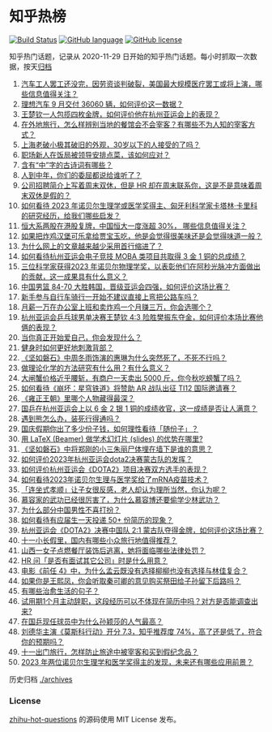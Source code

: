 # 知乎热榜
[![Build Status](https://github.com/ToWeLong/zhihu-hot-questions/workflows/CI/badge.svg)](https://github.com/ToWeLong/zhihu-hot-questions/actions)
[![GitHub language](https://img.shields.io/badge/language-golang-orange.svg)](https://golang.org/)
[![GitHub license](https://img.shields.io/github/license/ToWeLong/zhihu-hot-questions)](https://github.com/ToWeLong/zhihu-hot-questions/blob/main/LICENSE)

知乎热门话题，记录从 2020-11-29 日开始的知乎热门话题。每小时抓取一次数据，按天[归档](./archives)

<!-- BEGIN -->

1. [汽车工人罢工还没完，因劳资谈判破裂，美国最大规模医疗罢工或将上演，哪些信息值得关注？](https://www.zhihu.com/question/624531444)
1. [理想汽车 9 月交付 36060 辆，如何评价这一数据？](https://www.zhihu.com/question/624441803)
1. [王楚钦一人包揽四枚金牌，如何评价他在杭州亚运会上的表现？](https://www.zhihu.com/question/624556921)
1. [在外地旅行，怎么样辨别当地的餐馆会不会宰客？有哪些不为人知的宰客方式？](https://www.zhihu.com/question/623824614)
1. [上海老破小极其破旧的外观，30岁以下的人接受的了吗？](https://www.zhihu.com/question/622348110)
1. [职场新人在饭局被领导安排点菜，该如何应对？](https://www.zhihu.com/question/615907295)
1. [含有“中”字的古诗词有哪些？](https://www.zhihu.com/question/624599839)
1. [人到中年，你们的委屈都说给谁听了？](https://www.zhihu.com/question/619837847)
1. [公司招聘简介上写着周末双休，但是 HR 却在周末联系你，这是不是意味着周末双休是假的？](https://www.zhihu.com/question/622554283)
1. [如何看待 2023 年诺贝尔生理学或医学奖得主、匈牙利科学家卡塔林·卡里科的研究经历，给我们哪些启发？](https://www.zhihu.com/question/454168214)
1. [恒大系两股在港股复牌，中国恒大一度涨超 30%， 哪些信息值得关注？](https://www.zhihu.com/question/624599024)
1. [如果把炸鸡汉堡可乐拿给贾宝玉吃，他是会觉得很美味还是会觉得味道一般？](https://www.zhihu.com/question/620184481)
1. [为什么网上的文章越来越少采用首行缩进了？](https://www.zhihu.com/question/539160773)
1. [如何看待杭州亚运会电子竞技 MOBA 类项目共取得 3 金 1 铜的总成绩？](https://www.zhihu.com/question/624568173)
1. [三位科学家获得2023 年诺贝尔物理学奖，以表彰他们在阿秒光脉冲方面做出的贡献，这一成果具有什么意义？](https://www.zhihu.com/question/623162853)
1. [中国男篮 84-70 大胜韩国，晋级亚运会四强，如何评价这场比赛？](https://www.zhihu.com/question/624610767)
1. [新手参与自行车骑行一开始不建议直接上弯把公路车吗？](https://www.zhihu.com/question/620171278)
1. [月薪一万在办公室上班和卖炸鸡一个月赚三万，你会选哪个？](https://www.zhihu.com/question/422477749)
1. [杭州亚运会乒乓球男单决赛王楚钦 4:3 险胜樊振东夺金，如何评价本场比赛他俩的表现？](https://www.zhihu.com/question/624556406)
1. [当你真正开始爱自己，你会发现什么？](https://www.zhihu.com/question/608467041)
1. [健身时如何更好地刺激背部？](https://www.zhihu.com/question/343045660)
1. [《坚如磐石》中周冬雨饰演的惠琳为什么突然死了，不死不行吗？](https://www.zhihu.com/question/624436383)
1. [做理论化学的方法研究有什么用？有什么意义？](https://www.zhihu.com/question/624523794)
1. [大闸蟹价格近乎腰斩，有商户一天卖出 5000 斤，你今秋吃螃蟹了吗？](https://www.zhihu.com/question/624513993)
1. [如何看待《崩坏：星穹铁道》将赞助 AR 战队出征 TI12 国际邀请赛？](https://www.zhihu.com/question/624568967)
1. [《雍正王朝》里哪个人物藏得最深？](https://www.zhihu.com/question/568284339)
1. [国乒在杭州亚运会上以 6 金 2 银 1 铜的成绩收官，这一成绩是否让人满意？](https://www.zhihu.com/question/624557188)
1. [遇到熊怎么办，装死行得通吗？](https://www.zhihu.com/question/24846704)
1. [国庆假期你出了多少份子钱，如何理性看待「随份子」？](https://www.zhihu.com/question/624550167)
1. [用 LaTeX (Beamer) 做学术幻灯片 (slides) 的优势在哪里?](https://www.zhihu.com/question/526987978)
1. [《坚如磐石》中将郑刚的小三朱丽尸体埋在墙下是谁的意思？](https://www.zhihu.com/question/624402538)
1. [如何评价2023年杭州亚运会dota2决赛蒙古队的发挥？](https://www.zhihu.com/question/624553073)
1. [如何评价杭州亚运会《DOTA2》项目决赛双方选手的表现？](https://www.zhihu.com/question/624563241)
1. [如何看待2023年诺贝尔生理与医学奖给了mRNA疫苗技术？](https://www.zhihu.com/question/624544738)
1. [「连坐式孝顺」让子女很反感，老人却认为理所当然，你认为呢？](https://www.zhihu.com/question/622156807)
1. [慕容家的武功已经很厉害了，为什么慕容博还要偷学少林武功？](https://www.zhihu.com/question/586305955)
1. [为什么部分中国男性不喜打扮？](https://www.zhihu.com/question/52757868)
1. [如何看待有应届生一天投递 50+ 份简历的现象？](https://www.zhihu.com/question/459921564)
1. [杭州亚运会《DOTA2》决赛中国队 2:1 蒙古队夺得金牌，如何评价这场比赛？](https://www.zhihu.com/question/624553064)
1. [十一小长假里，国内有哪些小众旅行地值得推荐？](https://www.zhihu.com/question/621725101)
1. [山西一女子点燃餐厅装饰后逃离，她将面临哪些法律处罚？](https://www.zhihu.com/question/624441552)
1. [HR 问「是否有面试其它公司」时是什么用意？](https://www.zhihu.com/question/622555740)
1. [电影《前任 4》中，为什么孟云既没有选择柳柳也没有选择与林佳复合？](https://www.zhihu.com/question/624509527)
1. [如果你是王熙凤，你会听取秦可卿的意见购买祭田给子孙留下后路吗？](https://www.zhihu.com/question/624027376)
1. [有哪些治愈生活的句子？](https://www.zhihu.com/question/624566979)
1. [试用期1个月主动辞职，这段经历可以不体现在简历中吗？对方是否能调查出来?](https://www.zhihu.com/question/622554088)
1. [在国乒现任球员中为什么孙颖莎的人气最高？](https://www.zhihu.com/question/569756533)
1. [刘德华主演《莫斯科行动》开分 7.3，知乎推荐度 74%，高了还是低了，符合你的预期吗？](https://www.zhihu.com/question/624388739)
1. [十一出门旅行，怎样防止旅途中被宰客和买到假纪念品？](https://www.zhihu.com/question/623824616)
1. [2023 年两位诺贝尔生理学和医学奖得主的发现，未来还有哪些应用前景？](https://www.zhihu.com/question/624548412)

<!-- END -->

历史归档 [./archives](./archives)


### License
[zhihu-hot-questions](https://github.com/towelong/zhihu-hot-questions) 的源码使用 MIT License 发布。